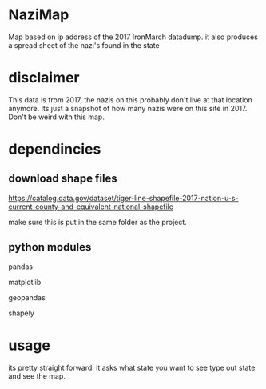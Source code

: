 # NaziMap
Map based on ip address of the 2017 IronMarch datadump. it also produces a spread sheet of the nazi's found in the state

# disclaimer
This data is from 2017, the nazis on this probably don't live at that location anymore. Its just a snapshot of how many nazis were on this site in 2017. Don't be weird with this map.
# dependincies 
## download shape files
https://catalog.data.gov/dataset/tiger-line-shapefile-2017-nation-u-s-current-county-and-equivalent-national-shapefile

make sure this is put in the same folder as the project.

## python modules
pandas

matplotlib

geopandas

shapely

# usage
its pretty straight forward. it asks what state you want to see type out state and see the map. 
